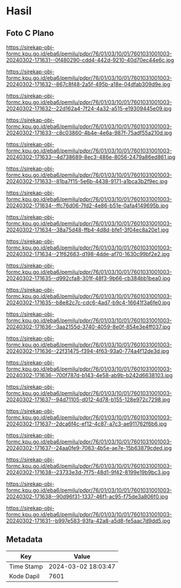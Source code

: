 # Hasil

## Foto C Plano

https://sirekap-obj-formc.kpu.go.id/eba6/pemilu/pdpr/76/01/03/10/01/7601031001003-20240302-171631--0f480290-cdd4-442d-9210-40d70ec44e6c.jpg

https://sirekap-obj-formc.kpu.go.id/eba6/pemilu/pdpr/76/01/03/10/01/7601031001003-20240302-171632--867c8f48-2a5f-495b-a18e-04dfab309d9e.jpg

https://sirekap-obj-formc.kpu.go.id/eba6/pemilu/pdpr/76/01/03/10/01/7601031001003-20240302-171632--22d162a4-7f24-4a32-a515-e19309445e09.jpg

https://sirekap-obj-formc.kpu.go.id/eba6/pemilu/pdpr/76/01/03/10/01/7601031001003-20240302-171633--c8c03860-4b4e-4e6a-987f-75adf55a210d.jpg

https://sirekap-obj-formc.kpu.go.id/eba6/pemilu/pdpr/76/01/03/10/01/7601031001003-20240302-171633--4d738689-8ec3-486e-8056-2479a86ed861.jpg

https://sirekap-obj-formc.kpu.go.id/eba6/pemilu/pdpr/76/01/03/10/01/7601031001003-20240302-171633--81ba7f15-5e6b-4438-9171-a1bca3b2f9ec.jpg

https://sirekap-obj-formc.kpu.go.id/eba6/pemilu/pdpr/76/01/03/10/01/7601031001003-20240302-171634--ffc76d06-7fd2-4e86-b51e-0afa4149695b.jpg

https://sirekap-obj-formc.kpu.go.id/eba6/pemilu/pdpr/76/01/03/10/01/7601031001003-20240302-171634--38a75d48-ffb4-4d8d-bfe1-3f04ec8a20e1.jpg

https://sirekap-obj-formc.kpu.go.id/eba6/pemilu/pdpr/76/01/03/10/01/7601031001003-20240302-171634--21f62663-d198-4dde-af70-1630c99bf2e2.jpg

https://sirekap-obj-formc.kpu.go.id/eba6/pemilu/pdpr/76/01/03/10/01/7601031001003-20240302-171635--d992cfa8-301f-48f3-9b66-cb384bb1bea0.jpg

https://sirekap-obj-formc.kpu.go.id/eba6/pemilu/pdpr/76/01/03/10/01/7601031001003-20240302-171635--b8e82c7c-cdc6-4ad7-b9c4-16641f3a6fe0.jpg

https://sirekap-obj-formc.kpu.go.id/eba6/pemilu/pdpr/76/01/03/10/01/7601031001003-20240302-171636--3aa2155d-3740-4059-8e0f-854e3e4ff037.jpg

https://sirekap-obj-formc.kpu.go.id/eba6/pemilu/pdpr/76/01/03/10/01/7601031001003-20240302-171636--22f31475-f394-4f63-93a0-774a4f12de3d.jpg

https://sirekap-obj-formc.kpu.go.id/eba6/pemilu/pdpr/76/01/03/10/01/7601031001003-20240302-171636--700f787d-b143-4e58-ab9b-b242d6638103.jpg

https://sirekap-obj-formc.kpu.go.id/eba6/pemilu/pdpr/76/01/03/10/01/7601031001003-20240302-171637--94d71105-d012-4d78-b155-128e972c7298.jpg

https://sirekap-obj-formc.kpu.go.id/eba6/pemilu/pdpr/76/01/03/10/01/7601031001003-20240302-171637--2dca6f4c-ef12-4c87-a7c3-ae911762f6b6.jpg

https://sirekap-obj-formc.kpu.go.id/eba6/pemilu/pdpr/76/01/03/10/01/7601031001003-20240302-171637--24aa0fe9-7063-4b5e-ae7e-15b63879cded.jpg

https://sirekap-obj-formc.kpu.go.id/eba6/pemilu/pdpr/76/01/03/10/01/7601031001003-20240302-171638--23733e3d-7f75-48d1-9f42-8199e19b9bc3.jpg

https://sirekap-obj-formc.kpu.go.id/eba6/pemilu/pdpr/76/01/03/10/01/7601031001003-20240302-171638--90d96f31-1337-46f1-ac95-f75de3a806f0.jpg

https://sirekap-obj-formc.kpu.go.id/eba6/pemilu/pdpr/76/01/03/10/01/7601031001003-20240302-171631--b997e583-93fa-42a8-a5d8-fe5aac7d9dd5.jpg


## Metadata

| Key        | Value               |
| ---------- | ------------------- |
| Time Stamp | 2024-03-02 18:03:47 |
| Kode Dapil | 7601                |



